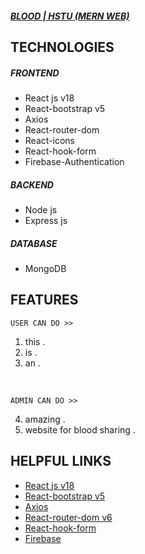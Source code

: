 ##### [BLOOD | HSTU (MERN WEB)](https://blood-hstu.netlify.app/)

## TECHNOLOGIES 
##### FRONTEND 

- React js v18
- React-bootstrap v5
- Axios
- React-router-dom
- React-icons
- React-hook-form
- Firebase-Authentication

##### BACKEND

- Node js
- Express js

##### DATABASE

- MongoDB

## FEATURES
`
USER CAN DO >> 
`
</br>
1. this .
2. is .
3. an .
</br>

`
ADMIN CAN DO >> 
`

4. amazing .
5. website for blood sharing .

##  HELPFUL LINKS 

- 	[React js v18](https://reactjs.org/)
- 	[React-bootstrap v5](https://react-bootstrap.github.io/)
-   [Axios](https://axios-http.com/)
-   [React-router-dom v6](https://reactrouter.com/)
-   [React-hook-form](https://react-hook-form.com/)
-   [Firebase ](https://firebase.google.com/)

